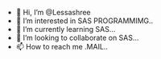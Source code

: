 - 👋 Hi, I’m @Lessashree
- 👀 I’m interested in SAS PROGRAMMIMG..
- 🌱 I’m currently learning SAS...
- 💞️ I’m looking to collaborate on SAS...
- 📫 How to reach me .MAIL..

<!---
Lessashree/Lessashree is a ✨ special ✨ repository because its `README.md` (this file) appears on your GitHub profile.
You can click the Preview link to take a look at your changes.
--->
